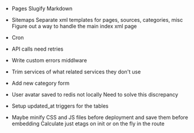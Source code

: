 
* Pages
  Slugify
  Markdown

* Sitemaps
  Separate xml templates for pages, sources, categories, misc
  Figure out a way to handle the main index xml page

* Cron

* API calls need retries
* Write custom errors middlware
* Trim services of what related services they don't use
* Add new category form

* User avatar saved to redis not locally
  Need to solve this discrepancy

* Setup updated_at triggers for the tables
* Maybe minify CSS and JS files before deployment and save them before embedding
  Calculate just etags on init or on the fly in the route